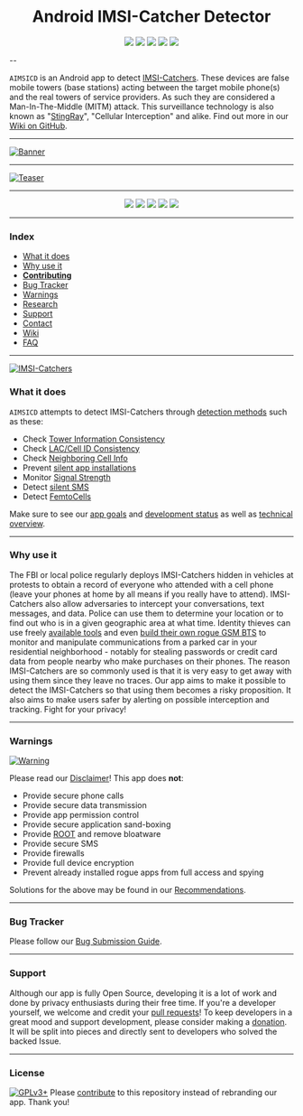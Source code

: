 <h1 align="center">Android IMSI-Catcher Detector</h1>

<p align="center">
  <a target="_blank" href="https://travis-ci.org/CellularPrivacy/Android-IMSI-Catcher-Detector"><img src="https://travis-ci.org/CellularPrivacy/Android-IMSI-Catcher-Detector.svg"></a>
  <a target="_blank" href="https://scan.coverity.com/projects/3346"><img src="https://scan.coverity.com/projects/3346/badge.svg"></a>
  <a target="_blank" href="https://github.com/CellularPrivacy/Android-IMSI-Catcher-Detector/wiki/Development-Status"><img src="https://img.shields.io/badge/Development-ALPHA-blue.svg"></a>
  <a target="_blank" href="https://hosted.weblate.org/projects/aimsicd/strings/"><img src="https://hosted.weblate.org/widgets/aimsicd/-/svg-badge.svg"></a>
  <a target="_blank" href="https://www.bountysource.com/teams/android-imsi-catcher-detector/issues?utm_source=Android%20IMSI-Catcher%20Detector&utm_medium=shield&utm_campaign=bounties_received"><img src="https://www.bountysource.com/badge/team?team_id=40338&style=bounties_received"></a>
</p>

--

`AIMSICD` is an Android app to detect [IMSI-Catchers](https://en.wikipedia.org/wiki/IMSI-catcher). These devices are false mobile towers (base stations) acting between the target mobile phone(s) and the real towers of service providers. As such they are considered a Man-In-The-Middle (MITM) attack. This surveillance technology is also known as "[StingRay](https://en.wikipedia.org/wiki/Stingray_phone_tracker)", "Cellular Interception" and alike. Find out more in our [Wiki on GitHub](https://github.com/CellularPrivacy/Android-IMSI-Catcher-Detector/wiki).

---

[![Banner](https://spideroak.com/share/IFEU2U2JINCA/GitHub/home/SecUpwN/SpiderOak/PROMOTION/AIMSICD-Banner_Large.png)](https://github.com/CellularPrivacy/Android-IMSI-Catcher-Detector/wiki/Status-Icons)

---

[![Teaser](https://spideroak.com/share/IFEU2U2JINCA/GitHub/home/SecUpwN/SpiderOak/PROMOTION/AIMSICD-Teaser.png)](https://github.com/CellularPrivacy/Android-IMSI-Catcher-Detector/wiki)

---

<p align="center">
  <a target="_blank" href="http://aimsicd.store.aptoide.com/"><img src="https://spideroak.com/share/IFEU2U2JINCA/GitHub/home/SecUpwN/SpiderOak/MISC/external/Aptoide.png"></a>
  <a target="_blank" href="https://github.com/CellularPrivacy/Android-IMSI-Catcher-Detector/releases"><img src="https://spideroak.com/share/IFEU2U2JINCA/GitHub/home/SecUpwN/SpiderOak/MISC/external/GitHub.png"></a>
  <a target="_blank" href="https://f-droid.org/repository/browse/?fdid=com.SecUpwN.AIMSICD"><img src="https://spideroak.com/share/IFEU2U2JINCA/GitHub/home/SecUpwN/SpiderOak/MISC/external/F-Droid.png"></a>
  <a target="_blank" href="https://github.com/CellularPrivacy/Android-IMSI-Catcher-Detector/wiki/FAQ#q-why-wont-you-upload-your-app-to-the-google-play-store"><img src="https://spideroak.com/share/IFEU2U2JINCA/GitHub/home/SecUpwN/SpiderOak/MISC/external/NoGooglePlay.png"></a>
  <a target="_blank" href="https://twitter.com/AIMSICD"><img src="https://spideroak.com/share/IFEU2U2JINCA/GitHub/home/SecUpwN/SpiderOak/MISC/external/Twitter.png"></a>
</p>

---

### Index

* [What it does](https://github.com/CellularPrivacy/Android-IMSI-Catcher-Detector#what-it-does)
* [Why use it](https://github.com/CellularPrivacy/Android-IMSI-Catcher-Detector#why-use-it)
* [**Contributing**](https://github.com/CellularPrivacy/Android-IMSI-Catcher-Detector/blob/development/.github/CONTRIBUTING.md)
* [Bug Tracker](https://github.com/CellularPrivacy/Android-IMSI-Catcher-Detector/blob/development/.github/CONTRIBUTING.md#debugging)
* [Warnings](https://github.com/CellularPrivacy/Android-IMSI-Catcher-Detector#warnings)
* [Research](https://spideroak.com/browse/share/AIMSICD/GitHub)
* [Support](https://github.com/CellularPrivacy/Android-IMSI-Catcher-Detector#support)
* [Contact](https://github.com/orgs/CellularPrivacy/people)
* [Wiki](https://github.com/CellularPrivacy/Android-IMSI-Catcher-Detector/wiki)
* [FAQ](https://github.com/CellularPrivacy/Android-IMSI-Catcher-Detector/wiki/FAQ)

---

[![IMSI-Catchers](https://spideroak.com/share/IFEU2U2JINCA/GitHub/home/SecUpwN/SpiderOak/DOCUMENTATION/IMSI-Catchers/IMSI-Catchers.png)](https://github.com/CellularPrivacy/Android-IMSI-Catcher-Detector/wiki)

### What it does

`AIMSICD` attempts to detect IMSI-Catchers through [detection methods](https://github.com/CellularPrivacy/Android-IMSI-Catcher-Detector/issues/230) such as these:
    
* Check [Tower Information Consistency](https://github.com/CellularPrivacy/Android-IMSI-Catcher-Detector/issues/253)
* Check [LAC/Cell ID Consistency](https://github.com/CellularPrivacy/Android-IMSI-Catcher-Detector/issues/91)
* Check [Neighboring Cell Info](https://github.com/CellularPrivacy/Android-IMSI-Catcher-Detector/issues/264)
* Prevent [silent app installations](https://github.com/CellularPrivacy/Android-IMSI-Catcher-Detector/issues/151)
* Monitor [Signal Strength](https://github.com/CellularPrivacy/Android-IMSI-Catcher-Detector/issues/97)
* Detect [silent SMS](https://github.com/CellularPrivacy/Android-IMSI-Catcher-Detector/wiki/glossary-of-terms#silent-sms)
* Detect [FemtoCells](https://github.com/CellularPrivacy/Android-IMSI-Catcher-Detector/issues/6)

Make sure to see our [app goals](https://github.com/CellularPrivacy/Android-IMSI-Catcher-Detector/wiki/Development-Status#application-goals) and [development status](https://github.com/CellularPrivacy/Android-IMSI-Catcher-Detector/wiki/Development-Status) as well as [technical overview](https://github.com/CellularPrivacy/Android-IMSI-Catcher-Detector/wiki/Technical-Overview).

---

### Why use it

The FBI or local police regularly deploys IMSI-Catchers hidden in vehicles at protests to obtain a record of everyone who attended with a cell phone (leave your phones at home by all means if you really have to attend). IMSI-Catchers also allow adversaries to intercept your conversations, text messages, and data. Police can use them to determine your location or to find out who is in a given geographic area at what time. Identity thieves can use freely [available tools](http://www.nsaplayset.org/) and even [build their own rogue GSM BTS](https://evilsocket.net/2016/03/31/how-to-build-your-own-rogue-gsm-bts-for-fun-and-profit/) to monitor and manipulate communications from a parked car in your residential neighborhood - notably for stealing passwords or credit card data from people nearby who make purchases on their phones. The reason IMSI-Catchers are so commonly used is that it is very easy to get away with using them since they leave no traces. Our app aims to make it possible to detect the IMSI-Catchers so that using them becomes a risky proposition. It also aims to make users safer by alerting on possible interception and tracking. Fight for your privacy!

---

### Warnings

[![Warning](https://spideroak.com/share/IFEU2U2JINCA/GitHub/home/SecUpwN/SpiderOak/DOCUMENTATION/Warning.png)](https://github.com/CellularPrivacy/Android-IMSI-Catcher-Detector/wiki/Development-Status)

Please read our [Disclaimer](https://github.com/CellularPrivacy/Android-IMSI-Catcher-Detector/blob/master/DISCLAIMER)! This app does **not**:

* Provide secure phone calls
* Provide secure data transmission
* Provide app permission control
* Provide secure application sand-boxing
* Provide [ROOT](http://www.xda-developers.com/root) and remove bloatware
* Provide secure SMS
* Provide firewalls
* Provide full device encryption
* Prevent already installed rogue apps from full access and spying

Solutions for the above may be found in our [Recommendations](https://github.com/CellularPrivacy/Android-IMSI-Catcher-Detector/wiki/Recommendations).

---

### Bug Tracker

Please follow our [Bug Submission Guide](https://github.com/CellularPrivacy/Android-IMSI-Catcher-Detector/blob/development/CONTRIBUTING.md#debugging).

---

### Support

Although our app is fully Open Source, developing it is a lot of work and done by privacy enthusiasts during their free time. If you're a developer yourself, we welcome and credit your [pull requests](https://help.github.com/articles/using-pull-requests/)! To keep developers in a great mood and support development, please consider making a [donation](https://github.com/CellularPrivacy/Android-IMSI-Catcher-Detector/wiki/Donations). It will be split into pieces and directly sent to developers who solved the backed Issue.

---

### License

[![GPLv3+](http://gplv3.fsf.org/gplv3-127x51.png)](https://github.com/CellularPrivacy/Android-IMSI-Catcher-Detector/blob/master/LICENSE)
Please [contribute](https://github.com/CellularPrivacy/Android-IMSI-Catcher-Detector/blob/development/.github/CONTRIBUTING.md) to this repository instead of rebranding our app. Thank you!
